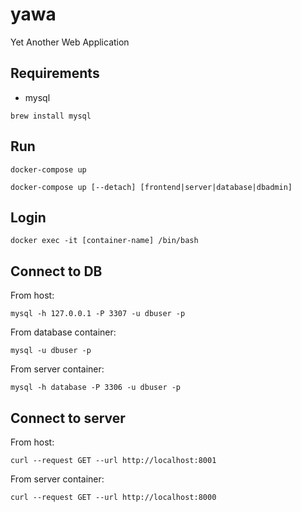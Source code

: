 # yawa
Yet Another Web Application

## Requirements
* mysql
```
brew install mysql
```

## Run
```
docker-compose up
```
```
docker-compose up [--detach] [frontend|server|database|dbadmin]
```

## Login
```
docker exec -it [container-name] /bin/bash
```

## Connect to DB
From host:
```
mysql -h 127.0.0.1 -P 3307 -u dbuser -p
```

From database container:
```
mysql -u dbuser -p
```

From server container:
```
mysql -h database -P 3306 -u dbuser -p
```

## Connect to server
From host:
```
curl --request GET --url http://localhost:8001
```

From server container:
```
curl --request GET --url http://localhost:8000
```